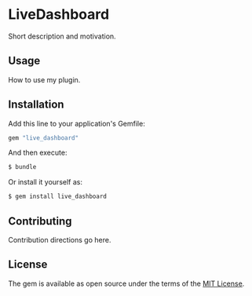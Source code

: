 # LiveDashboard
Short description and motivation.

## Usage
How to use my plugin.

## Installation
Add this line to your application's Gemfile:

```ruby
gem "live_dashboard"
```

And then execute:
```bash
$ bundle
```

Or install it yourself as:
```bash
$ gem install live_dashboard
```

## Contributing
Contribution directions go here.

## License
The gem is available as open source under the terms of the [MIT License](https://opensource.org/licenses/MIT).
